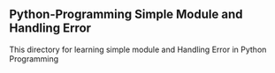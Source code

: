 ## Python-Programming Simple Module and Handling Error

This directory for learning simple module and Handling Error in Python Programming
